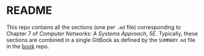 # README

This repo contains all the sections (one per `.md` file) corresponding
to Chapter 7 of *Computer Networks: A Systems Approach, 5E*.
Typically, these sections are combined in a single GitBook as defined
by the `SUMMARY.md` file in
the [book](https://github.com/systemsapproach/book) repo.
